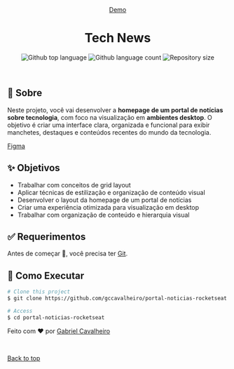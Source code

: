 <div align="center" id="top"> 
  
  &#xa0;

  <a href="https://gccavalheiro.github.io/portal-noticias-rocketseat/" target="_blank">Demo</a>
</div>

<h1 align="center">Tech News</h1>

<p align="center">
  <img alt="Github top language" src="https://img.shields.io/github/languages/top/gccavalheiro/portal-noticias-rocketseat?color=56BEB8">

  <img alt="Github language count" src="https://img.shields.io/github/languages/count/gccavalheiro/portal-noticias-rocketseat?color=56BEB8">

  <img alt="Repository size" src="https://img.shields.io/github/repo-size/gccavalheiro/portal-noticias-rocketseat?color=56BEB8"> 
</p>

<br>

## :dart: Sobre ##

Neste projeto, você vai desenvolver a **homepage de um portal de notícias sobre tecnologia**, com foco na visualização em **ambientes desktop**. O objetivo é criar uma interface clara, organizada e funcional para exibir manchetes, destaques e conteúdos recentes do mundo da tecnologia.

[Figma](https://www.figma.com/design/DbOUH9Mcr13FhRpv1j2q4M/Portal-de-notícias--Community)

## :sparkles: Objetivos

- Trabalhar com conceitos de grid layout
- Aplicar técnicas de estilização e organização de conteúdo visual
- Desenvolver o layout da homepage de um portal de notícias
- Criar uma experiência otimizada para visualização em desktop
- Trabalhar com organização de conteúdo e hierarquia visual

## :white_check_mark: Requerimentos ##


Antes de começar :checkered_flag:, você precisa ter [Git](https://git-scm.com).


## :checkered_flag: Como Executar ##

```bash
# Clone this project
$ git clone https://github.com/gccavalheiro/portal-noticias-rocketseat.git

# Access
$ cd portal-noticias-rocketseat
```

Feito com :heart: por <a href="https://github.com/gccavalheiro" target="_blank">Gabriel Cavalheiro</a>

&#xa0;

<a href="#top">Back to top</a>
